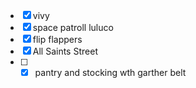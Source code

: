 - [x] vivy
- [x] space patroll luluco
- [x] flip flappers
- [x] All Saints Street
- [ ] - [x] pantry and stocking wth garther belt